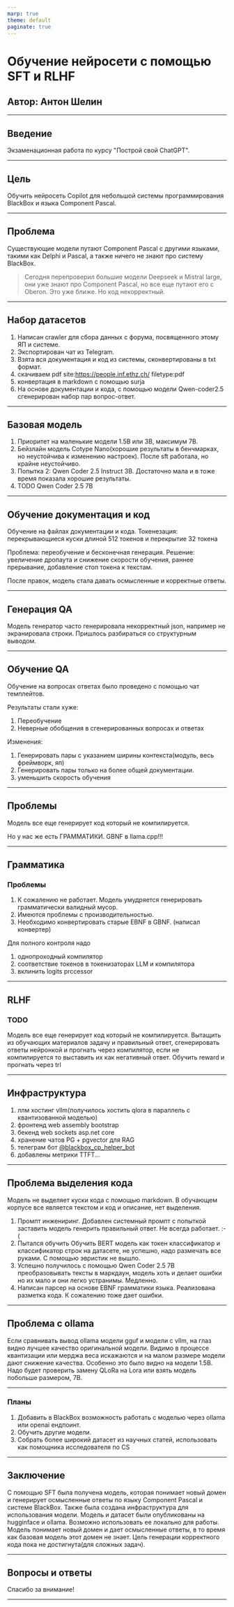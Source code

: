 ```yaml
---
marp: true
theme: default
paginate: true
---
```


# Обучение нейросети с помощью SFT и RLHF

## Автор: Антон Шелин

---

## Введение

Экзаменационная работа по курсу "Построй свой ChatGPT".

---

## Цель

Обучить нейросеть Copilot для небольшой системы программирования BlackBox и языка Component Pascal.

---

## Проблема

Существующие модели путают Component Pascal с другими языками, такими как Delphi и Pascal, а также ничего не знают про систему BlackBox.

> Сегодня перепроверил большие модели Deepseek и Mistral large, они уже знают про Component Pascal, но все еще путают его с Oberon. Это уже ближе. Но код некорректный.

---

## Набор датасетов

1. Написан crawler для сбора данных с форума, посвященного этому ЯП и системе.
2. Экспортирован чат из Telegram.
3. Взята вся документация и код из системы, сконвертированы в txt формат.
4. скачиваем pdf site:https://people.inf.ethz.ch/ filetype:pdf
5. конвертация в markdown с помощью surja
6. На основе документации и кода, с помощью модели Qwen-coder2.5 сгенерирован набор пар вопрос-ответ.

---

## Базовая модель

1. Приоритет на маленькие модели 1.5B или 3B, максимум 7B.
2. Бейзлайн модель Cotype Nano(хорошие результаты в бенчмарках, но неустойчива к изменению настроек). После sft работала, но крайне неустойчиво.
3. Попытка 2: Qwen Coder 2.5 Instruct 3B. Достаточно мала и в тоже время показала хорошие результаты.
4. TODO Qwen Coder 2.5 7B

---

## Обучение документация и код

Обучение на файлах документации и кода.
Токенезация: перекрывающиеся куски длиной 512 токенов и перекрытие 32 токена

Проблема: переобучение и бесконечная генерация.
Решение: увеличение дропаута и снижение скорости обучения, раннее прерывание, добавление стоп токена к текстам.

После правок, модель стала давать осмысленные и корректные ответы.

---

## Генерация QA
Модель генератор часто генерировала некорректный json, например не экранировала строки.
Пришлось разбираться со структурным выводом.

---
## Обучение QA

Обучение на вопросах ответах было проведено с помощью чат темплейтов.

Результаты стали хуже:
1. Переобучение
2. Неверные обобщения в сгенерированных вопросах и ответах

Изменения:

1. Генерировать пары с указанием ширины контекста(модуль, весь фреймворк, яп)
2. Генерировать пары только на более общей документации.
3. уменьшить скорость обучения
---

## Проблемы

Модель все еще генерирует код который не компилируется.

Но у нас же есть ГРАММАТИКИ. GBNF в llama.cpp!!!

---

## Грамматика

### Проблемы
1. К сожалению не работает. Модель умудряется генерировать грамматически валидный мусор.
2. Имеются проблемы с производительностью.
3. Необходимо конвертировать старые EBNF в GBNF. (написал конвертер)

Для полного контроля надо

1. однопроходный компилятор
2. соответствие токенов в токенизаторах LLM и компилятора
3. вклинить logits prccessor

---

## RLHF

### TODO

Модель все еще генерирует код который не компилируется.
Вытащить из обучающих материалов задачу и правильный ответ, сгенерировать ответы нейронкой и прогнать через компилятор, если не компилируется то выставить их как негативный ответ.
Обучить reward и прогнать через trl

---
## Инфраструктура

1. ллм хостинг vllm(получилось хостить qlora в параллель с квантизованной моделью)
2. фронтенд web assembly bootstrap
3. бекенд web sockets asp.net core
4. хранение чатов PG + pgvector для RAG
5. телеграм бот [@blackbox_cp_helper_bot](https://t.me/blackbox_cp_helper_bot)
6. добавлены метрики TTFT...
---

## Проблема выделения кода

Модель не выделяет куски кода с помощью markdown. В обучающем корпусе все является текстом и код и описание, нет выделения.

1. Промпт инжениринг. Добавлен системный промпт с попыткой заставить модель генерить правильный ответ. Не всегда работает. :-(
2. Пытался обучить Обучить BERT модель как токен классификатор и классификатор строк на датасете, не успешно, надо размечать все руками. С помощью эвристик не вышло.
3. Успешно получилось с помощью Qwen Coder 2.5 7B преобразовывать тексты в маркдаун, модель хоть и делает ошибки но их мало и они легко устранимы. Медленно.
4. Написан парсер на основе EBNF грамматики языка. Реализована разметка кода. К сожалению тоже дает ошибки.

---
## Проблема с ollama

Если сравнивать вывод ollama модели gguf и модели с vllm, на глаз видно лучшее качество оригинальной модели. Видимо в процессе квантизации или мерджа веса искажаются и на малом размере модели дают снижение качества.
Особенно это было видно на модели 1.5B. Надо будет проверить замену QLoRa на Lora или взять модель побольше размером, 7B.

---

### Планы

1. Добавить в BlackBox возможность работать с моделью через ollama или openai ендпоинт.
2. Обучить другие модели.
3. Собрать более широкий датасет из научных статей, использовать как помощника исследователя по CS

---

## Заключение

С помощью SFT была получена модель, которая понимает новый домен и генерирует осмысленные ответы по языку Component Pascal и системе BlackBox. Также была создана инфраструктура для использования модели.
Модель и датасет были опубликованы на hugginface и ollama. Возможно использовать ее локально для работы. Модель понимает новый домен и дает осмысленные ответы, в то время как базовая модель этот домен не знает.
Цель генерации корректного кода пока не достигнута(для сложных задач).

---

## Вопросы и ответы

Спасибо за внимание!

---
